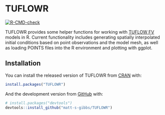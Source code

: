 
<!-- README.md is generated from README.Rmd. Please edit that file -->

# TUFLOWR

<!-- badges: start -->

[![R-CMD-check](https://github.com/matt-s-gibbs/TUFLOWR/workflows/R-CMD-check/badge.svg)](https://github.com/matt-s-gibbs/TUFLOWR/actions)
<!-- badges: end -->

TUFLOWR provides some helper functions for working with [TUFLOW
FV](https://www.tuflow.com/products/tuflow-fv/) models in R. Current
functionality includes generating spatially interpolated initial
conditions based on point observations and the model mesh, as well as
loading POINTS files into the R environment and plotting with ggplot.

## Installation

You can install the released version of TUFLOWR from
[CRAN](https://CRAN.R-project.org) with:

``` r
install.packages("TUFLOWR")
```

And the development version from [GitHub](https://github.com/) with:

``` r
# install.packages("devtools")
devtools::install_github("matt-s-gibbs/TUFLOWR")
```
